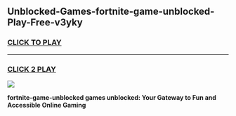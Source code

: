 
## Unblocked-Games-fortnite-game-unblocked-Play-Free-v3yky
<h3>
<a href="https://premium76.site?title=fortnite-game-unblocked&ref=21A">CLICK TO PLAY</a></h3>
<hr>

<h3>
<a href="https://premium76.site?title=fortnite-game-unblocked&ref=21A">CLICK 2 PLAY</a>
  
</h3>

<a href="https://premium76.site?title=fortnite-game-unblocked&ref=21A"><img src="https://clearcache.store/games.png"></a>


**fortnite-game-unblocked games unblocked: Your Gateway to Fun and Accessible Online Gaming**
